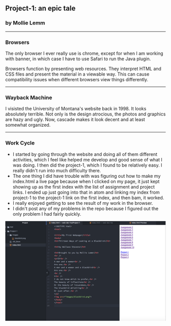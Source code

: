 ## Project-1: an epic tale
### by Mollie Lemm
___
### Browsers
The only browser I ever really use is chrome, except for when I am working with banner, in which case I have to use Safari to run the Java plugin.

Browsers function by presenting web resources. They interpret HTML and CSS files and present the material in a viewable way. This can cause compatibility issues when different browsers view things differently.
___
### Wayback Machine
I visisted the University of Montana's website back in 1998. It looks absolutely terrible. Not only is the design atrocious, the photos and graphics are hazy and ugly. Now, cascade makes it look decent and at least somewhat organized.
___
### Work Cycle
- I started by going through the website and doing all of them different activities, which I feel like helped me develop and good sense of what I was doing. I then did the project-1, which I found to be relatively easy. I really didn't run into much difficulty there.
- The one thing I did have trouble with was figuring out how to make my index.html a live page because when I clicked on my page, it just kept showing up as the first index with the list of assignment and project links. I ended up just going into that in atom and linking my index from project-1 to the project-1 link on the first index, and then bam, it worked.
- I really enjoyed getting to see the result of my work in the browser.
- I didn't post any of my problems in the repo because I figured out the only problem I had fairly quickly.

![My development process](./images/development.png)
